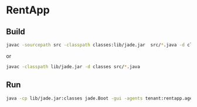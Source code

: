 # RentApp
## Build
```sh
javac -sourcepath src -classpath classes:lib/jade.jar  src/*.java -d classes
```
or
```sh
javac -classpath lib/jade.jar -d classes src/*.java
```
## Run
```sh
java -cp lib/jade.jar:classes jade.Boot -gui -agents tenant:rentapp.agents.TenantAgent
```